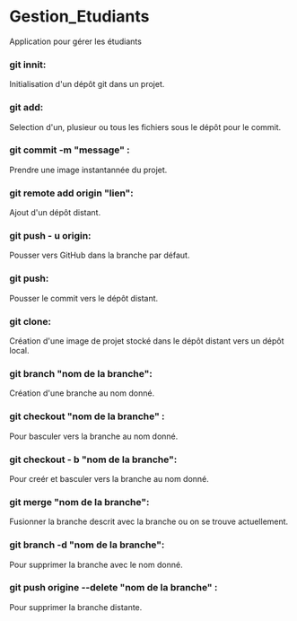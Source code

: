 # Gestion_Etudiants
Application  pour gérer les étudiants


### git innit:

Initialisation d'un dépôt git dans un projet.

### git add:

Selection d'un, plusieur ou tous les fichiers sous le dépôt pour le commit.

### git commit -m "message" :

Prendre une image instantannée du projet.

### git remote add origin "lien":

Ajout d'un dépôt distant.

### git push - u origin:
Pousser vers GitHub dans la branche par défaut.
### git push:

Pousser le commit vers le dépôt distant.

### git clone:

Création d'une image de projet stocké dans le dépôt distant vers un dépôt local.

### git branch "nom de la branche":

Création d'une branche au nom donné.

### git checkout "nom de la branche" :

Pour basculer vers la branche au nom donné.

### git checkout - b "nom de la branche":

Pour creér et basculer vers la branche au nom donné.

### git merge "nom de la branche":

Fusionner la branche descrit avec la branche ou on se trouve actuellement.

### git branch -d "nom de la branche":

Pour supprimer la branche avec le nom donné.

### git push origine --delete "nom de la branche" :

Pour supprimer la branche distante.
